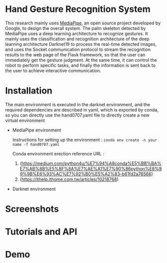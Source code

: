 # Hand Gesture Recognition System

This research mainly uses [MediaPipe](https://google.github.io/mediapipe/), an open source project developed by Google, to design the overall system. The palm skeleton detected by MediaPipe uses a deep learning architecture to recognize gestures. It mainly uses the classification and recognition architecture of the deep learning architecture Darknet19 to process the real-time detected images, and uses the Socket communication protocol to stream the recognition results to the web page of the Flask framework, so that the user can immediately get the gesture judgment. At the same time, it can control the robot to perform specific tasks, and finally the information is sent back to the user to achieve interactive communication.

# Installation

The main environment is executed in the darknet environment, and the required dependencies are described in yaml, which is exported by conda, so you can directly use the hand0707.yaml file to directly create a new virtual environment

* MediaPipe environment

  Instructions for setting up the environment : `conda env create -n your name -f hand0707.yaml`

  Conda environment erection reference URL : 
  1. (https://medium.com/python4u/%E7%94%A8conda%E5%BB%BA%E7%AB%8B%E5%8F%8A%E7%AE%A1%E7%90%86python%E8%99%9B%E6%93%AC%E7%92%B0%E5%A2%83-b61fd2a76566)
  2. (https://ithelp.ithome.com.tw/articles/10218768)

* Darknet environment
  
  

# Screenshots


# Tutorials and API

# Demo

